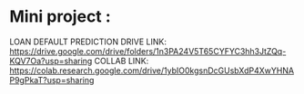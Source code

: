 # Mini project :
LOAN DEFAULT PREDICTION 
DRIVE LINK: https://drive.google.com/drive/folders/1n3PA24V5T65CYFYC3hh3JtZQq-KQV7Oa?usp=sharing
COLLAB LINK: https://colab.research.google.com/drive/1ybIO0kgsnDcGUsbXdP4XwYHNAP9gPkaT?usp=sharing
